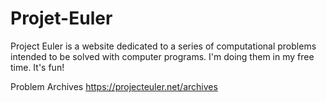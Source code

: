 # Projet-Euler
Project Euler is a website dedicated to a series of computational problems intended to be solved with computer programs. I'm doing them in my free time. It's fun! 



Problem Archives  https://projecteuler.net/archives
